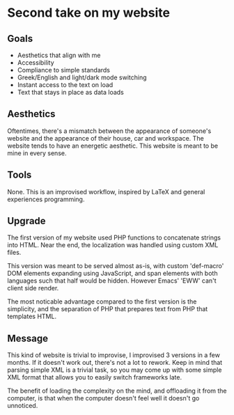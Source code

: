 # Second take on my website

## Goals

- Aesthetics that align with me
- Accessibility
- Compliance to simple standards
- Greek/English and light/dark mode switching
- Instant access to the text on load
- Text that stays in place as data loads

## Aesthetics

Oftentimes, there's a mismatch between
the appearance of someone's website
and the appearance of their house, car and workspace.
The website tends to have an energetic aesthetic.
This website is meant to be mine in every sense.

## Tools

None. This is an improvised workflow, inspired by LaTeX
and general experiences programming.

## Upgrade

The first version of my website used PHP functions to
concatenate strings into HTML.
Near the end, the localization was handled using custom XML files.

This version was meant to be served almost as-is,
with custom 'def-macro' DOM elements expanding using JavaScript,
and span elements with both languages such that half would be
hidden. However Emacs' 'EWW' can't client side render.

The most noticable advantage compared to the first version
is the simplicity, and the separation of PHP that prepares text
from PHP that templates HTML.

## Message

This kind of website is trivial to improvise,
I improvised 3 versions in a few months.
If it doesn't work out, there's not a lot to rework.
Keep in mind that parsing simple XML is a trivial task,
so you may come up with some simple XML format
that allows you to easily switch frameworks late.

The benefit of loading the complexity on the mind,
and offloading it from the computer,
is that when the computer doesn't feel well it doesn't go unnoticed.
